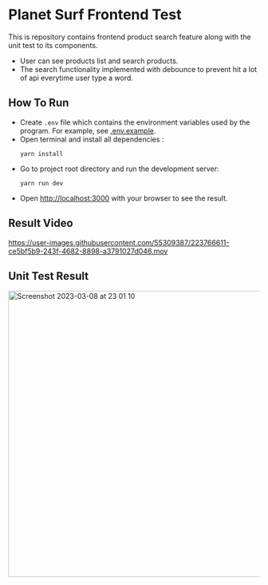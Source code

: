 # Planet Surf Frontend Test

This is repository contains frontend product search feature along with the unit test to its components.
- User can see products list and search products.
- The search functionality implemented with debounce to prevent hit a lot of api everytime user type a word.


## How To Run
- Create `.env` file which contains the environment variables used by the program. For example, see [.env.example](./.env.example).
- Open terminal and install all dependencies :
    ```
    yarn install
    ```
- Go to project root directory and run the development server:
    ```
    yarn run dev 
    ```
- Open [http://localhost:3000](http://localhost:3000) with your browser to see the result.

## Result Video

https://user-images.githubusercontent.com/55309387/223766611-ce5bf5b9-243f-4682-8898-a3791027d046.mov

## Unit Test Result

<img width="573" alt="Screenshot 2023-03-08 at 23 01 10" src="https://user-images.githubusercontent.com/55309387/223767676-8d0f5b32-7d40-498a-ac0c-f5100b443849.png">
